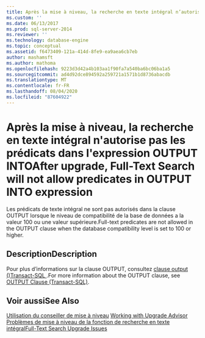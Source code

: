 ```yaml
---
title: Après la mise à niveau, la recherche en texte intégral n’autorise pas les prédicats dans l’expression OUTPUT INTO | Microsoft Docs
ms.custom: ''
ms.date: 06/13/2017
ms.prod: sql-server-2014
ms.reviewer: ''
ms.technology: database-engine
ms.topic: conceptual
ms.assetid: f6473409-121a-414d-8fe9-ea9aea6cb7eb
author: mashamsft
ms.author: mathoma
ms.openlocfilehash: 9223d3d42a4b103aa1f90fa7a540ba6bc06ba1a5
ms.sourcegitcommit: ad4d92dce894592a259721a1571b1d8736abacdb
ms.translationtype: MT
ms.contentlocale: fr-FR
ms.lasthandoff: 08/04/2020
ms.locfileid: "87604922"
---
```

# <a name="after-upgrade-full-text-search-will-not-allow-predicates-in-output-into-expression"></a><span data-ttu-id="046c4-102">Après la mise à niveau, la recherche en texte intégral n'autorise pas les prédicats dans l'expression OUTPUT INTO</span><span class="sxs-lookup"><span data-stu-id="046c4-102">After upgrade, Full-Text Search will not allow predicates in OUTPUT INTO expression</span></span>
  <span data-ttu-id="046c4-103">Les prédicats de texte intégral ne sont pas autorisés dans la clause OUTPUT lorsque le niveau de compatibilité de la base de données a la valeur 100 ou une valeur supérieure.</span><span class="sxs-lookup"><span data-stu-id="046c4-103">Full-text predicates are not allowed in the OUTPUT clause when the database compatibility level is set to 100 or higher.</span></span>  
  
## <a name="description"></a><span data-ttu-id="046c4-104">Description</span><span class="sxs-lookup"><span data-stu-id="046c4-104">Description</span></span>  
 <span data-ttu-id="046c4-105">Pour plus d’informations sur la clause OUTPUT, consultez [clause output &#40;&#41;Transact-SQL ](/sql/t-sql/queries/output-clause-transact-sql).</span><span class="sxs-lookup"><span data-stu-id="046c4-105">For more information about the OUTPUT clause, see [OUTPUT Clause &#40;Transact-SQL&#41;](/sql/t-sql/queries/output-clause-transact-sql).</span></span>  
  
## <a name="see-also"></a><span data-ttu-id="046c4-106">Voir aussi</span><span class="sxs-lookup"><span data-stu-id="046c4-106">See Also</span></span>  
 <span data-ttu-id="046c4-107">[Utilisation du conseiller de mise à niveau](../../../2014/sql-server/install/working-with-upgrade-advisor.md) </span><span class="sxs-lookup"><span data-stu-id="046c4-107">[Working with Upgrade Advisor](../../../2014/sql-server/install/working-with-upgrade-advisor.md) </span></span>  
 [<span data-ttu-id="046c4-108">Problèmes de mise à niveau de la fonction de recherche en texte intégral</span><span class="sxs-lookup"><span data-stu-id="046c4-108">Full-Text Search Upgrade Issues</span></span>](../../../2014/sql-server/install/full-text-search-upgrade-issues.md)  
  
  
